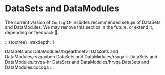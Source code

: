 # DataSets and DataModules

The current version of `ConfigILM` includes recommended setups of DataSets and DataModules.
We may remove this section in the future, or extend it, depending on feedback 🙂.

:::{toctree}
:maxdepth: 1

DataSets and DataModules/bigearthnetv1
DataSets and DataModules/rsvqaxben
DataSets and DataModules/rsvqa-lr
DataSets and DataModules/rsvqa-hr
DataSets and DataModules/hrvqa
DataSets and DataModules/cocoqa
:::
